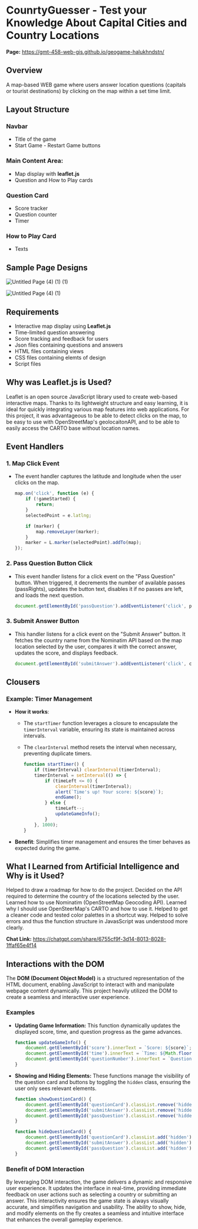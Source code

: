 # CounrtyGuesser - Test your Knowledge About Capital Cities and Country Locations

**Page:** https://gmt-458-web-gis.github.io/geogame-halukhndstn/

## Overview
A map-based WEB game where users answer location questions (capitals or tourist destinations) by clicking on the map within a set time limit.

## Layout Structure
### Navbar
- Title of the game
- Start Game - Restart Game buttons
### Main Content Area:
- Map display with **leaflet.js**
- Question and How to Play cards
### Question Card
- Score tracker
- Question counter
- Timer
### How to Play Card
- Texts

## Sample Page Designs
![Untitled Page (4) (1) (1)](https://github.com/user-attachments/assets/fd172edf-92c9-4587-b4f9-edf74c7c7f9f)

![Untitled Page (4) (1)](https://github.com/user-attachments/assets/056009f5-be29-404b-b500-16a52640a870)

## Requirements
- Interactive map display using **Leaflet.js**
- Time-limited question answering
- Score tracking and feedback for users
- Json files containing questions and answers
- HTML files containing views
- CSS files containing elemts of design
- Script files

## Why was Leaflet.js is Used?
Leaflet is an open source JavaScript library used to create web-based interactive maps. Thanks to its lightweight structure and easy learning, it is ideal for quickly integrating various map features into web applications. For this project, it was advantageous to be able to detect clicks on the map, to be easy to use with OpenStreetMap's geolocaitonAPI, and to be able to easily access the CARTO base without location names.

## Event Handlers

### 1. Map Click Event
- The event handler captures the latitude and longitude when the user clicks on the map.

    ```javascript
    map.on('click', function (e) {
        if (!gameStarted) {
            return;
        }
        selectedPoint = e.latlng;

        if (marker) {
            map.removeLayer(marker);
        }
        marker = L.marker(selectedPoint).addTo(map);
    });
    ```
  
### 2. Pass Question Button Click
- This event handler listens for a click event on the "Pass Question" button. When triggered, it decrements the number of available passes (passRights), updates the button text, disables it if no passes are left, and loads the next question.

    ```javascript
   document.getElementById('passQuestion').addEventListener('click', passQuestion);
    ```
    
### 3. Submit Answer Button
- This handler listens for a click event on the "Submit Answer" button. It fetches the country name from the Nominatim API based on the map location selected by the user, compares it with the correct answer, updates the score, and displays feedback.

    ```javascript
    document.getElementById('submitAnswer').addEventListener('click', checkSelectedPoint);
    ```

## Clousers
### Example: Timer Management
- **How it works**: 
  - The `startTimer` function leverages a closure to encapsulate the `timerInterval` variable, ensuring its state is maintained across intervals.
  - The `clearInterval` method resets the interval when necessary, preventing duplicate timers.

    ```javascript
    function startTimer() {
        if (timerInterval) clearInterval(timerInterval);
        timerInterval = setInterval(() => {
            if (timeLeft <= 0) {
                clearInterval(timerInterval);
                alert(`Time's up! Your score: ${score}`);
                endGame();
            } else {
                timeLeft--;
                updateGameInfo();
            }
        }, 1000);
    }
    ```
- **Benefit**: Simplifies timer management and ensures the timer behaves as expected during the game.

## What I Learned from Artificial Intelligence and Why is it Used?
Helped to draw a roadmap for how to do the project. Decided on the API required to determine the country of the locations selected by the user. Learned how to use Nominatim (OpenStreetMap Geocoding API). Learned why I should use OpenSteerMap's CARTO and how to use it. Helped to get a cleaner code and tested color palettes in a shortcut way. Helped to solve errors and thus the function structure in JavasScript was understood more clearly.

**Chat Link:** https://chatgpt.com/share/6755cf9f-3d14-8013-8028-1ffaf65e4f14

## Interactions with the DOM
The **DOM (Document Object Model)** is a structured representation of the HTML document, enabling JavaScript to interact with and manipulate webpage content dynamically. This project heavily utilized the DOM to create a seamless and interactive user experience.

### Examples
- **Updating Game Information:** This function dynamically updates the displayed score, time, and question progress as the game advances.
  
    ```javascript
    function updateGameInfo() {
        document.getElementById('score').innerText = `Score: ${score}`;
        document.getElementById('time').innerText = `Time: ${Math.floor(timeLeft / 60)}:${String(timeLeft % 60).padStart(2, '0')}`;
        document.getElementById('questionNumber').innerText = `Questions: ${questionsAnswered}/${totalQuestions}`;
    }
    ```

- **Showing and Hiding Elements:** These functions manage the visibility of the question card and buttons by toggling the `hidden` class, ensuring the user only sees relevant elements.

    ```javascript
    function showQuestionCard() {
        document.getElementById('questionCard').classList.remove('hidden');
        document.getElementById('submitAnswer').classList.remove('hidden');
        document.getElementById('passQuestion').classList.remove('hidden');
    }

    function hideQuestionCard() {
        document.getElementById('questionCard').classList.add('hidden');
        document.getElementById('submitAnswer').classList.add('hidden');
        document.getElementById('passQuestion').classList.add('hidden');
    }
    ```
    
### Benefit of DOM Interaction
By leveraging DOM interaction, the game delivers a dynamic and responsive user experience. It updates the interface in real-time, providing immediate feedback on user actions such as selecting a country or submitting an answer. This interactivity ensures the game state is always visually accurate, and simplifies navigation and usability. The ability to show, hide, and modify elements on the fly creates a seamless and intuitive interface that enhances the overall gameplay experience.

